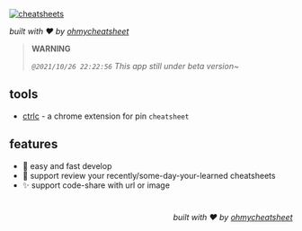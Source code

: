[![cheatsheets](https://user-images.githubusercontent.com/6839576/139080815-b8e556a0-fcca-41d0-83a1-0faffaa42be1.png)](https://github.com/ohmycheatsheet/cheatsheets)

*built with ❤️ by [ohmycheatsheet](https://github.com/ohmycheatsheet/cheatsheets)*

> **WARNING**
> 
> *`@2021/10/26 22:22:56` This app still under beta version~*

## tools

- [ctrlc](https://github.com/ohmycheatsheet/ctrlc) - a chrome extension for pin `cheatsheet`

## features

- 🚀 easy and fast develop
- 📩 support review your recently/some-day-your-learned cheatsheets
- ✨ support code-share with url or image

# 
<div align='right'>

*built with ❤️ by [ohmycheatsheet](https://github.com/ohmycheatsheet/cheatsheets)*

</div>